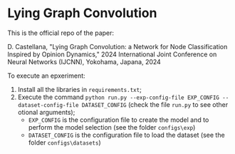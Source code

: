 # Lying Graph Convolution
This is the official repo of the paper:

D. Castellana, "Lying Graph Convolution: a Network for Node Classification Inspired by Opinion Dynamics," 2024 International Joint Conference on Neural Networks (IJCNN), Yokohama, Japana, 2024




To execute an epxeriment:
1) Install all the libraries in `requirements.txt`;
2) Execute the command `python run.py --exp-config-file EXP_CONFIG --dataset-config-file DATASET_CONFIG` (check the file `run.py` to see other otional arguments);
   - `EXP_CONFIG` is the configuration file to create the model and to perform the model selection (see the folder `configs\exp`)
   - `DATASET_CONFIG` is the configuration file to load the dataset (see the folder `configs\datasets`)
